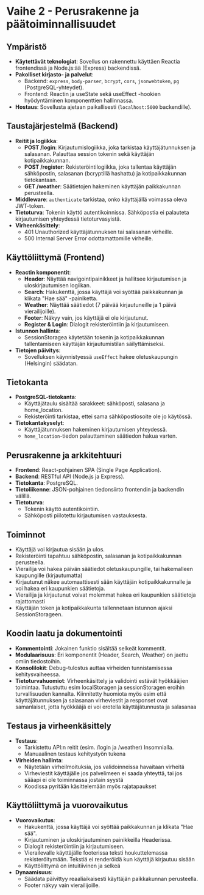 # Vaihe 2 - Perusrakenne ja päätoiminnallisuudet

## Ympäristö
- **Käytettävät teknologiat**: Sovellus on rakennettu käyttäen Reactia frontendissä ja Node.js:ää (Express) backendissä.
- **Pakolliset kirjasto- ja palvelut**:
  - Backend: `express`, `body-parser`, `bcrypt`, `cors`, `jsonwebtoken`, `pg` (PostgreSQL-yhteydet).
  - Frontend: Reactin ja useState sekä useEffect -hookien hyödyntäminen komponenttien hallinnassa.
- **Hostaus**: Sovellusta ajetaan paikallisesti (`localhost:5000` backendille).

## Taustajärjestelmä (Backend)
- **Reitit ja logiikka**:
  - **POST /login**: Kirjautumislogiikka, joka tarkistaa käyttäjätunnuksen ja salasanan. Palauttaa session tokenin sekä käyttäjän kotipaikkakunnan.
  - **POST /register**: Rekisteröintilogiikka, joka tallentaa käyttäjän sähköpostin, salasanan (bcryptillä hashattu) ja kotipaikkakunnan tietokantaan.
  - **GET /weather**: Säätietojen hakeminen käyttäjän paikkakunnan perusteella.
- **Middleware**: `authenticate` tarkistaa, onko käyttäjällä voimassa oleva JWT-token.
- **Tietoturva**: Tokenin käyttö autentikoinnissa. Sähköpostia ei palauteta kirjautumisen yhteydessä tietoturvasyistä.
- **Virheenkäsittely**:
  - 401 Unauthorized käyttäjätunnuksen tai salasanan virheille.
  - 500 Internal Server Error odottamattomille virheille.

## Käyttöliittymä (Frontend)
- **Reactin komponentit**:
  - **Header**: Näyttää navigointipainikkeet ja hallitsee kirjautumisen ja uloskirjautumisen logiikan.
  - **Search**: Hakukenttä, jossa käyttäjä voi syöttää paikkakunnan ja klikata "Hae sää" -painiketta.
  - **Weather**: Näyttää säätiedot (7 päivää kirjautuneille ja 1 päivä vierailijoille).
  - **Footer**: Näkyy vain, jos käyttäjä ei ole kirjautunut.
  - **Register & Login**: Dialogit rekisteröintiin ja kirjautumiseen.
- **Istunnon hallinta**:
  - SessionStoragea käytetään tokenin ja kotipaikkakunnan tallentamiseen käyttäjän kirjautumistilan säilyttämiseksi.
- **Tietojen päivitys**:
  - Sovelluksen käynnistyessä `useEffect` hakee oletuskaupungin (Helsingin) säädatan.

## Tietokanta
- **PostgreSQL-tietokanta**:
  - Käyttäjätaulu sisältää sarakkeet: sähköposti, salasana ja home_location.
  - Rekisteröinti tarkistaa, ettei sama sähköpostiosoite ole jo käytössä.
- **Tietokantakyselyt**:
  - Käyttäjätunnuksen hakeminen kirjautumisen yhteydessä.
  - `home_location`-tiedon palauttaminen säätiedon hakua varten.

## Perusrakenne ja arkkitehtuuri
- **Frontend**: React-pohjainen SPA (Single Page Application).
- **Backend**: RESTful API (Node.js ja Express).
- **Tietokanta**: PostgreSQL.
- **Tietoliikenne**: JSON-pohjainen tiedonsiirto frontendin ja backendin välillä.
- **Tietoturva**:
  - Tokenin käyttö autentikointiin.
  - Sähköposti piilotettu kirjautumisen vastauksesta.

## Toiminnot
- Käyttäjä voi kirjautua sisään ja ulos.
- Rekisteröinti tapahtuu sähköpostin, salasanan ja kotipaikkakunnan perusteella.
- Vierailija voi hakea päivän säätiedot oletuskaupungille, tai hakemalleen kaupungille (kirjautumatta)
- Kirjautunut näkee automaattisesti sään käyttäjän kotipaikkakunnalle ja voi hakea eri kaupunkien säätietoja.
- Vierailija ja kirjautunut voivat molemmat hakea eri kaupunkien säätietoja rajattomasti
- Käyttäjän token ja kotipaikkakunta tallennetaan istunnon ajaksi SessionStorageen.

## Koodin laatu ja dokumentointi
- **Kommentointi**: Jokainen funktio sisältää selkeät kommentit.
- **Modulaarisuus**: Eri komponentit (Header, Search, Weather) on jaettu omiin tiedostoihin.
- **Konsolilokit**: Debug-tulostus auttaa virheiden tunnistamisessa kehitysvaiheessa.
- **Tietoturvahuomiot**: Virheenkäsittely ja validointi estävät hyökkääjien toimintaa. Tutustuttu esim localStoragen ja sessionStoragen eroihin turvallisuuden kannalta. Kiinnitetty huomiota myös esim että käyttäjätunnuksen ja salasanan virheviestit ja responset ovat samanlaiset, jotta hyökkääjä ei voi erotella käyttäjätunnusta ja salasanaa

## Testaus ja virheenkäsittely
- **Testaus**:
  - Tarkistettu API:n reitit (esim. /login ja /weather) Insomnialla.
  - Manuaalinen testaus kehitystyön tukena
- **Virheiden hallinta**:
  - Näytetään virheilmoituksia, jos validoinneissa havaitaan virheitä
  - Virheviestit käyttäjälle jos palvelimeen ei saada yhteyttä, tai jos sääapi ei ole toiminnassa jostain syystä
  - Koodissa pyritään käsittelemään myös rajatapaukset

## Käyttöliittymä ja vuorovaikutus
- **Vuorovaikutus**:
  - Hakukenttä, jossa käyttäjä voi syöttää paikkakunnan ja klikata "Hae sää".
  - Kirjautuminen ja uloskirjautuminen painikkeilla Headerissa.
  - Dialogit rekisteröintiin ja kirjautumiseen.
  - Vierailevalle käyttäjälle footerissa teksti houkuttelemassa rekisteröitymään. Tekstiä ei renderöidä kun käyttäjä kirjautuu sisään
  - Käyttöliittymä on intuitiivinen ja selkeä
- **Dynaamisuus**:
  - Säädata päivittyy reaaliaikaisesti käyttäjän paikkakunnan perusteella.
  - Footer näkyy vain vierailijoille.
